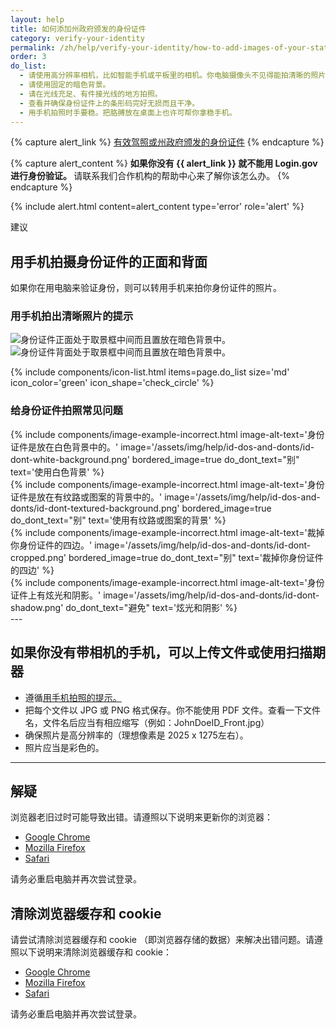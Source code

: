```yaml
---
layout: help
title: 如何添加州政府颁发的身份证件
category: verify-your-identity
permalink: /zh/help/verify-your-identity/how-to-add-images-of-your-state-issued-id/
order: 3
do_list: 
  - 请使用高分辨率相机，比如智能手机或平板里的相机。你电脑摄像头不见得能拍清晰的照片。
  - 请使用固定的暗色背景。
  - 请在光线充足、有件接光线的地方拍照。
  - 查看并确保身份证件上的条形码完好无损而且干净。
  - 用手机拍照时手要稳。把胳膊放在桌面上也许可帮你拿稳手机。
---
```


{% capture alert_link %}
  <a href="/zh/help/verify-your-identity/accepted-identification-documents/">有效驾照或州政府颁发的身份证件</a>
{% endcapture %}

{% capture alert_content %}
  <strong>
    如果你没有 {{ alert_link }} 就不能用 Login.gov 进行身份验证。
  </strong>
  请联系我们合作机构的帮助中心来了解你该怎么办。
{% endcapture %}

{%
  include alert.html
  content=alert_content
  type='error'
  role='alert'
%}

<div class="margin-top-5">
  <span class="usa-tag usa-tag--informative">建议</span>
</div>

<div class="margin-top-2">
  <h2 id="phone-tips" class="margin-0">
    用手机拍摄身份证件的正面和背面
  </h2>
</div>

如果你在用电脑来验证身份，则可以转用手机来拍你身份证件的照片。

### 用手机拍出清晰照片的提示

<div class="grid-row grid-gap">
  <div class="tablet:grid-col">
    <img alt="身份证件正面处于取景框中间而且置放在暗色背景中。" src="{{ site.baseurl }}/assets/img/help/id-dos-and-donts/id-do-front.png" />
  </div>
  <div class="tablet:grid-col">
    <img alt="身份证件背面处于取景框中间而且置放在暗色背景中。" src="{{ site.baseurl }}/assets/img/help/id-dos-and-donts/id-do-back.png" />
  </div>
</div>

{%
  include components/icon-list.html
  items=page.do_list
  size='md'
  icon_color='green'
  icon_shape='check_circle'
%}

### 给身份证件拍照常见问题

<div class="grid-row grid-gap">
  <div class="tablet:grid-col">
    {%
      include components/image-example-incorrect.html
      image-alt-text='身份证件是放在白色背景中的。'
      image='/assets/img/help/id-dos-and-donts/id-dont-white-background.png'
      bordered_image=true
      do_dont_text="别"
      text='使用白色背景'
    %}
  </div>
  <div class="tablet:grid-col">
    {%
      include components/image-example-incorrect.html
      image-alt-text='身份证件是放在有纹路或图案的背景中的。'
      image='/assets/img/help/id-dos-and-donts/id-dont-textured-background.png'
      bordered_image=true
      do_dont_text="别"
      text='使用有纹路或图案的背景'
    %}
  </div>
</div>
<div class="grid-row grid-gap">
  <div class="tablet:grid-col">
    {%
      include components/image-example-incorrect.html
      image-alt-text='裁掉你身份证件的四边。'
      image='/assets/img/help/id-dos-and-donts/id-dont-cropped.png'
      bordered_image=true
      do_dont_text="别"
      text='裁掉你身份证件的四边'
    %}
  </div>
  <div class="tablet:grid-col">
    {%
      include components/image-example-incorrect.html
      image-alt-text='身份证件上有炫光和阴影。'
      image='/assets/img/help/id-dos-and-donts/id-dont-shadow.png'
      do_dont_text="避免"
      text='炫光和阴影'
    %}
  </div>
</div>
---

## 如果你没有带相机的手机，可以上传文件或使用扫描期器
* 遵循[用手机拍照的提示。](#phone-tips)
* 把每个文件以 JPG 或 PNG 格式保存。你不能使用 PDF 文件。查看一下文件名，文件名后应当有相应缩写（例如：JohnDoeID_Front.jpg）
* 确保照片是高分辨率的（理想像素是 2025 x 1275左右）。
* 照片应当是彩色的。

---

## 解疑

浏览器老旧过时可能导致出错。请遵照以下说明来更新你的浏览器：

* [Google Chrome](https://support.google.com/chrome/answer/95414?co=GENIE.Platform%3DDesktop&hl=en-US)
* [Mozilla Firefox](https://support.mozilla.org/en-US/kb/update-firefox-latest-version)
* [Safari](https://support.apple.com/en-us/HT204416)

请务必重启电脑并再次尝试登录。

## 清除浏览器缓存和 cookie

请尝试清除浏览器缓存和 cookie （即浏览器存储的数据）来解决出错问题。请遵照以下说明来清除浏览器缓存和 cookie：

* [Google Chrome](https://support.google.com/accounts/answer/32050?co=GENIE.Platform%3DDesktop&hl=en)
* [Mozilla Firefox](https://support.mozilla.org/en-US/kb/how-clear-firefox-cache)
* [Safari](https://support.apple.com/en-us/HT201265)

请务必重启电脑并再次尝试登录。

